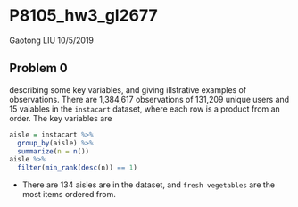 P8105\_hw3\_gl2677
================
Gaotong LIU
10/5/2019

## Problem 0

describing some key variables, and giving illstrative examples of
observations. There are 1,384,617 observations of 131,209 unique users
and 15 vaiables in the `instacart` dataset, where each row is a product
from an order. The key variables are

``` r
aisle = instacart %>% 
  group_by(aisle) %>% 
  summarize(n = n()) 
aisle %>% 
  filter(min_rank(desc(n)) == 1)
```

  - There are 134 aisles are in the dataset, and `fresh vegetables` are
    the most items ordered from.
